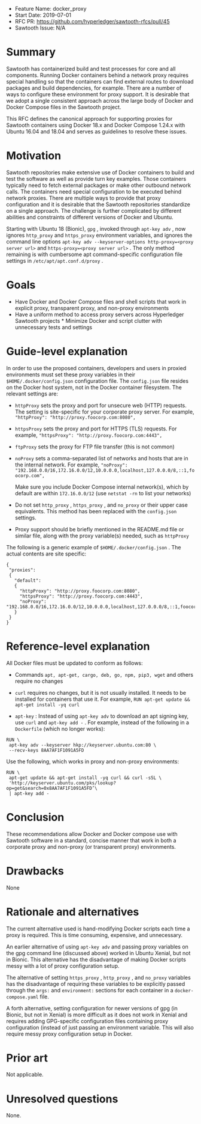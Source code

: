 - Feature Name: docker_proxy
- Start Date: 2019-07-01
- RFC PR: https://github.com/hyperledger/sawtooth-rfcs/pull/45
- Sawtooth Issue: N/A

# Summary
[summary]: #summary

Sawtooth has containerized build and test processes for core and all
components. Running Docker containers behind a network proxy requires
special handling so that the containers can find external routes to download
packages and build dependencies, for example. There are a number of
ways to configure these environment for proxy support. It is desirable that we
adopt a single consistent approach across the large body of Docker and
Docker Compose files in the Sawtooth project.

This RFC defines the canonical approach for supporting proxies for
Sawtooth containers using Docker 18.x and Docker Compose 1.24.x with
Ubuntu 16.04 and 18.04 and serves as guidelines to resolve these issues.

# Motivation
[motivation]: #motivation

Sawtooth repositories make extensive use of Docker containers to build and
test the software as well as provide turn key examples. Those containers
typically need to fetch external packages or make other outbound network
calls. The containers need special configuration to be executed behind
network proxies. There are multiple ways to provide that proxy configuration
and it is desirable that the Sawtooth repositories standardize on a single
approach. The challenge is further complicated by different abilities and
constraints of different versions of Docker and Ubuntu.

Starting with Ubuntu 18 (Bionic), `gpg` , invoked through `apt-key adv` ,
now ignores `http_proxy` and `https_proxy` environment variables, and ignores
the command line options
`apt-key adv --keyserver-options http-proxy=<proxy server url>`
and `https-proxy=<proxy server url>` . The only method remaining is with
cumbersome apt command-specific configuration file settings in
`/etc/apt/apt.conf.d/proxy` .


# Goals
[goals]: #goals

* Have Docker and Docker Compose files and shell scripts that work in explicit
  proxy, transparent proxy, and non-proxy environments
* Have a uniform method to access proxy servers across Hyperledger Sawtooth
  projects * Minimize Docker and script clutter with unnecessary tests and
  settings

# Guide-level explanation
[guide-level-explanation]: #guide-level-explanation

In order to use the proposed containers, developers and users in proxied
environments must set these proxy variables in their
`$HOME/.docker/config.json` configuration file. The `config.json` file
resides on the Docker host system, not in the Docker container filesystem.
The relevant settings are:

* `httpProxy` sets the proxy and port for unsecure web (HTTP) requests.
  The setting is site-specific for your corporate proxy server. For example,
  `"httpProxy": "http://proxy.foocorp.com:8080",`
* `httpsProxy` sets the proxy and port for HTTPS (TLS) requests. For example,
  `"httpsProxy": "http://proxy.foocorp.com:4443",`
* `ftpProxy` sets the proxy for FTP file transfer (this is not common)
* `noProxy` sets a comma-separated list of networks and hosts that are in
  the internal network. For example,
  `"noProxy": "192.168.0.0/16,172.16.0.0/12,10.0.0.0,localhost,127.0.0.0/8,::1,foocorp.com",`

  Make sure you include Docker Compose internal network(s), which by default
   are within `172.16.0.0/12` (use `netstat -rn` to list your networks)
* Do not set `http_proxy` , `https_proxy` , and `no_proxy` or their upper
  case equivalents. This method has been replaced with the `config.json`
  settings.
* Proxy support should be briefly mentioned in the README.md file or similar
  file, along with the proxy variable(s) needed, such as `httpProxy`

The following is a generic example of `$HOME/.docker/config.json` . The
actual contents are site specific:

```
{
 "proxies":
 {
   "default":
   {
     "httpProxy": "http://proxy.foocorp.com:8080",
     "httpsProxy": "http://proxy.foocorp.com:4443",
     "noProxy": "192.168.0.0/16,172.16.0.0/12,10.0.0.0,localhost,127.0.0.0/8,::1,foocorp.com"
   }
 }
}
````

# Reference-level explanation
[reference-level-explanation]: #reference-level-explanation

All Docker files must be updated to conform as follows:
* Commands `apt, apt-get, cargo, deb, go, npm, pip3, wget` and others require
  no changes
* `curl` requires no changes, but it is not usually installed. It needs to be
  installed for containers that use it. For example,
  `RUN apt-get update && apt-get install -yq curl `

* `apt-key` : Instead of using `apt-key adv` to download an apt signing key,
  use `curl` and `apt-key add -` . For example, instead of the following in a
  `Dockerfile` (which no longer works):

```
RUN \
 apt-key adv --keyserver hkp://keyserver.ubuntu.com:80 \
 --recv-keys 8AA7AF1F1091A5FD
```

Use the following, which works in proxy and non-proxy environments:

```
RUN \
 apt-get update && apt-get install -yq curl && curl -sSL \
 'http://keyserver.ubuntu.com/pks/lookup?op=get&search=0x8AA7AF1F1091A5FD’\
 | apt-key add -
```


# Conclusion
[conclusion]: #conclusion

These recommendations allow Docker and Docker compose use with Sawtooth
software in a standard, concise manner that work in both a corporate proxy
and non-proxy (or transparent proxy) environments.

# Drawbacks
[drawbacks]: #drawbacks

None

# Rationale and alternatives
[alternatives]: #alternatives

The current alternative used is hand-modifying Docker scripts each time a
proxy is required. This is time consuming, expensive, and unnecessary.

An earlier alternative of using `apt-key adv` and passing proxy variables on
the gpg command line (discussed above) worked in Ubuntu Xenial, but not in
Bionic. This alternative has the disadvantage of making Docker scripts messy
with a lot of proxy configuration setup.

The alternative of setting `https_proxy` , `http_proxy` , and `no_proxy`
variables has the disadvantage of requiring these variables to be explicitly
passed through the `args:` and `environment:` sections for each container in a `docker-compose.yaml` file.

A forth alternative, setting configuration for newer versions of gpg (in
Bionic, but not in Xenial) is more difficult as it does not work in Xenial
and requires adding GPG-specific configuration files containing proxy
configuration (instead of just passing an environment variable. This will
also require messy proxy configuration setup in Docker.


# Prior art
[prior-art]: #prior-art

Not applicable.

# Unresolved questions
[unresolved]: #unresolved-questions

None.
